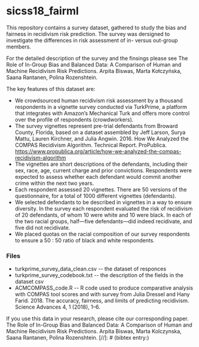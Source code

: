 # sicss18_fairml

This repository contains a survey dataset, gathered to study the bias and fairness in recidivism risk prediction. The survey was dersigned to investigate the differences in risk assessment of in- versus out-group members.

For the detailed description of the survey and the finsings please see The Role of In-Group Bias and Balanced Data: A Comparison of Human and Machine Recidivism Risk Predictions. Arpita Biswas, Marta Kołczyńska, Saana Rantanen, Polina Rozenshtein.

The key features of this dataset are:

* We crowdsourced human recidivism risk assessment by a thousand respondents in a vignette survey conducted via TurkPrime, a platform that integrates with Amazon’s Mechanical Turk and offers more control over the profile of respondents (crowdworkers).
* The survey vignettes represent pre-trial defendants from Broward County, Florida, based on a dataset assembled by Jeff Larson, Surya Mattu, Lauren Kirchner, and Julia Angwin. 2016. How We Analyzed the COMPAS Recidivism Algorithm. Technical Report. ProPublica.
https://www.propublica.org/article/how-we-analyzed-the-compas-recidivism-algorithm
* The vignettes are short descriptions of the defendants, including their sex, race, age, current charge and prior convictions. Respondents were expected to assess whether each defendant would commit another crime within the next two years.
* Each respondent assessed 20 vignettes. There are 50 versions of the questionnaire, for a total of 1000 different vignettes (defendants).
* We selected defendants to be described in vignettes in a way to ensure diversity. In the survey each respondent evaluated the risk of recidivism of 20 defendants, of whom 10 were white and 10 were black. In each of the two racial groups, half—five defendants—did indeed recidivate, and five did not recidivate.
* We placed quotas on the racial composition of our survey respondents to ensure a 50 : 50 ratio of black and white respondents.

### Files
* turkprime_survey_data_clean.csv -- the dataset of responces
* turkprime_survey_codebook.txt -- the description of the fields in the dataset csv
* ACMCOMPASS_code.R -- R code used to produce comparative analysis with COMPAS tool scores and with survey from Julia Dressel and Hany Farid. 2018. The accuracy, fairness, and limits of predicting recidivism. Science Advances 4, 1 (2018), 1–6. 

If you use this data in your research, please cite our corresponding paper. The Role of In-Group Bias and Balanced Data: A Comparison of Human and Machine Recidivism Risk Predictions. Arpita Biswas, Marta Kolczynska, Saana Rantanen, Polina Rozenshtein.
[//]: # (bibtex entry:)
